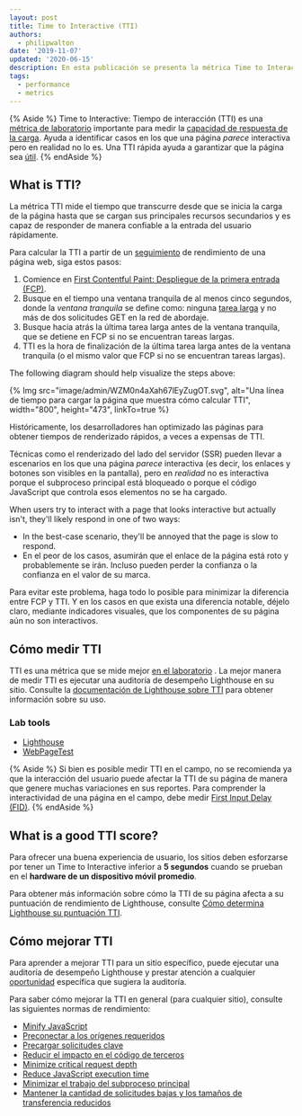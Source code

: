 ```yaml
---
layout: post
title: Time to Interactive (TTI)
authors:
  - philipwalton
date: '2019-11-07'
updated: '2020-06-15'
description: En esta publicación se presenta la métrica Time to Interactive (TTI) y se explica como medirla
tags:
  - performance
  - metrics
---
```


{% Aside %} Time to Interactive: Tiempo de interacción (TTI) es una [métrica de laboratorio](/user-centric-performance-metrics/#in-the-lab) importante para medir la [capacidad de respuesta de la carga](/user-centric-performance-metrics/#types-of-metrics). Ayuda a identificar casos en los que una página *parece* interactiva pero en realidad no lo es. Una TTI rápida ayuda a garantizar que la página sea [útil](/user-centric-performance-metrics/#questions). {% endAside %}

## What is TTI?

La métrica TTI mide el tiempo que transcurre desde que se inicia la carga de la página hasta que se cargan sus principales recursos secundarios y es capaz de responder de manera confiable a la entrada del usuario rápidamente.

Para calcular la TTI a partir de un [seguimiento](https://developers.google.com/web/tools/chrome-devtools/evaluate-performance/reference) de rendimiento de una página web, siga estos pasos:

1. Comience en [First Contentful Paint: Despliegue de la primera entrada (FCP)](/fcp/).
2. Busque en el tiempo una ventana tranquila de al menos cinco segundos, donde la *ventana tranquila* se define como: ninguna [tarea larga](/custom-metrics/#long-tasks-api) y no más de dos solicitudes GET en la red de abordaje.
3. Busque hacia atrás la última tarea larga antes de la ventana tranquila, que se detiene en FCP si no se encuentran tareas largas.
4. TTI es la hora de finalización de la última tarea larga antes de la ventana tranquila (o el mismo valor que FCP si no se encuentran tareas largas).

The following diagram should help visualize the steps above:

{% Img src="image/admin/WZM0n4aXah67lEyZugOT.svg", alt="Una línea de tiempo para cargar la página que muestra cómo calcular TTI", width="800", height="473", linkTo=true %}

Históricamente, los desarrolladores han optimizado las páginas para obtener tiempos de renderizado rápidos, a veces a expensas de TTI.

Técnicas como el renderizado del lado del servidor (SSR) pueden llevar a escenarios en los que una página *parece* interactiva (es decir, los enlaces y botones son visibles en la pantalla), pero en *realidad* no es interactiva porque el subproceso principal está bloqueado o porque el código JavaScript que controla esos elementos no se ha cargado.

When users try to interact with a page that looks interactive but actually isn't, they'll likely respond in one of two ways:

- In the best-case scenario, they'll be annoyed that the page is slow to respond.
- En el peor de los casos, asumirán que el enlace de la página está roto y probablemente se irán. Incluso pueden perder la confianza o la confianza en el valor de su marca.

Para evitar este problema, haga todo lo posible para minimizar la diferencia entre FCP y TTI. Y en los casos en que exista una diferencia notable, déjelo claro, mediante indicadores visuales, que los componentes de su página aún no son interactivos.

## Cómo medir TTI

TTI es una métrica que se mide mejor [en el laboratorio](/user-centric-performance-metrics/#in-the-lab) . La mejor manera de medir TTI es ejecutar una auditoría de desempeño Lighthouse en su sitio. Consulte la [documentación de Lighthouse sobre TTI](/interactive/) para obtener información sobre su uso.

### Lab tools

- [Lighthouse](https://developers.google.com/web/tools/lighthouse/)
- [WebPageTest](https://www.webpagetest.org/)

{% Aside %} Si bien es posible medir TTI en el campo, no se recomienda ya que la interacción del usuario puede afectar la TTI de su página de manera que genere muchas variaciones en sus reportes. Para comprender la interactividad de una página en el campo, debe medir [First Input Delay (FID)](/fid/). {% endAside %}

## What is a good TTI score?

Para ofrecer una buena experiencia de usuario, los sitios deben esforzarse por tener un Time to Interactive inferior a **5 segundos** cuando se prueban en el **hardware de un dispositivo móvil promedio**.

Para obtener más información sobre cómo la TTI de su página afecta a su puntuación de rendimiento de Lighthouse, consulte [Cómo determina Lighthouse su puntuación TTI](/interactive/#how-lighthouse-determines-your-tti-score).

## Cómo mejorar TTI

Para aprender a mejorar TTI para un sitio específico, puede ejecutar una auditoría de desempeño Lighthouse y prestar atención a cualquier [oportunidad](/lighthouse-performance/#opportunities) específica que sugiera la auditoría.

Para saber cómo mejorar la TTI en general (para cualquier sitio), consulte las siguientes normas de rendimiento:

- [Minify JavaScript](/unminified-javascript/)
- [Preconectar a los orígenes requeridos](/uses-rel-preconnect/)
- [Precargar solicitudes clave](/uses-rel-preload/)
- [Reducir el impacto en el código de terceros](/third-party-summary/)
- [Minimize critical request depth](/critical-request-chains/)
- [Reduce JavaScript execution time](/bootup-time/)
- [Minimizar el trabajo del subproceso principal](/mainthread-work-breakdown/)
- [Mantener la cantidad de solicitudes bajas y los tamaños de transferencia reducidos](/resource-summary/)
